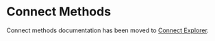 # Connect Methods

Connect methods documentation has been moved to [Connect Explorer](https://connect.trezor.io/).
